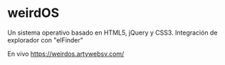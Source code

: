 # weirdOS
Un sistema operativo basado en HTML5, jQuery y CSS3. Integración de explorador con "elFinder"

En vivo https://weirdos.artywebsv.com/
